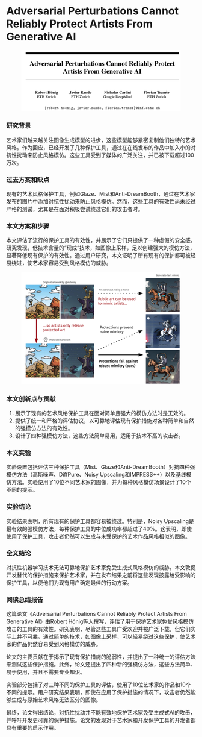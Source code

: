 # Adversarial Perturbations Cannot Reliably Protect Artists From Generative AI

<figure><img src="../.gitbook/assets/image (15).png" alt=""><figcaption></figcaption></figure>

### 研究背景

艺术家们越来越关注图像生成模型的进步，这些模型能够紧密复制他们独特的艺术风格。作为回应，已经开发了几种保护工具，通过在在线发布的作品中加入小的对抗性扰动来防止风格模仿。这些工具受到了媒体的广泛关注，并已被下载超过100万次。

### 过去方案和缺点

现有的艺术风格保护工具，例如Glaze、Mist和Anti-DreamBooth，通过在艺术家发布的图片中添加对抗性扰动来防止风格模仿。然而，这些工具的有效性尚未经过严格的测试，尤其是在面对积极尝试绕过它们的攻击者时。

### 本文方案和步骤

本文评估了流行的保护工具的有效性，并展示了它们只提供了一种虚假的安全感。研究发现，低技术含量的“现成”技术，如图像上采样，足以创建强大的模仿方法，显著降低现有保护的有效性。通过用户研究，本文证明了所有现有的保护都可被轻易绕过，使艺术家容易受到风格模仿的威胁。

<figure><img src="../.gitbook/assets/image (1) (1) (1).png" alt=""><figcaption></figcaption></figure>

### 本文创新点与贡献

1. 展示了现有的艺术风格保护工具在面对简单且强大的模仿方法时是无效的。
2. 提供了统一和严格的评估协议，以可靠地评估现有保护措施对各种简单和自然的强模仿方法的有效性。
3. 设计了四种强模仿方法，这些方法简单易用，适用于技术不高的攻击者。

### 本文实验

实验设置包括评估三种保护工具（Mist、Glaze和Anti-DreamBooth）对抗四种强模仿方法（高斯噪声、DiffPure、Noisy Upscaling和IMPRESS++）以及基线模仿方法。实验使用了10位不同艺术家的图像，并为每种风格模仿场景设计了10个不同的提示。

### 实验结论

实验结果表明，所有现有的保护工具都容易被绕过。特别是，Noisy Upscaling是最有效的强模仿方法，每种保护工具的中位成功率都超过了40%。这表明，即使使用了保护工具，攻击者仍然可以生成与未受保护的艺术作品风格相似的图像。

### 全文结论

对抗性机器学习技术无法可靠地保护艺术家免受生成式风格模仿的威胁。本文敦促开发替代的保护措施来保护艺术家，并在发布结果之前将这些发现披露给受影响的保护工具，以便他们为现有用户确定最佳的行动方案。

### 阅读总结报告

这篇论文《Adversarial Perturbations Cannot Reliably Protect Artists From Generative AI》由Robert Hönig等人撰写，评估了用于保护艺术家免受风格模仿攻击的工具的有效性。研究表明，尽管这些工具广受欢迎并被广泛下载，但它们实际上并不可靠。通过简单的技术，如图像上采样，可以轻易绕过这些保护，使艺术家的作品仍然容易受到风格模仿的威胁。

论文的主要贡献在于揭示了现有保护措施的脆弱性，并提出了一种统一的评估方法来测试这些保护措施。此外，论文还提出了四种新的强模仿方法，这些方法简单、易于使用，并且不需要专业知识。

实验部分包括了对三种不同的保护工具的评估，使用了10位艺术家的作品和10个不同的提示。用户研究结果表明，即使在应用了保护措施的情况下，攻击者仍然能够生成与原始艺术风格无法区分的图像。

最终，论文得出结论，对抗性扰动并不能有效地保护艺术家免受生成式AI的攻击，并呼吁开发更可靠的保护措施。论文的发现对于艺术家和开发保护工具的开发者都具有重要的启示作用。

